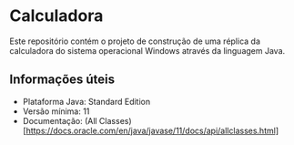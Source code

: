 # Calculadora

Este repositório contém o projeto de construção de uma réplica da calculadora do sistema operacional Windows através da linguagem Java.

## Informações úteis

- Plataforma Java: Standard Edition
- Versão mínima: 11
- Documentação: (All Classes)[https://docs.oracle.com/en/java/javase/11/docs/api/allclasses.html]


